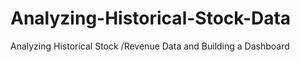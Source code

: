 # Analyzing-Historical-Stock-Data
Analyzing Historical Stock /Revenue Data and Building a Dashboard
